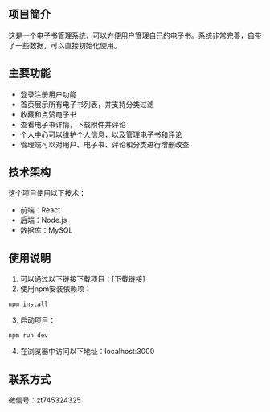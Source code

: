 ## 项目简介

这是一个电子书管理系统，可以方便用户管理自己的电子书。系统非常完善，自带了一些数据，可以直接初始化使用。

## 主要功能

* 登录注册用户功能
* 首页展示所有电子书列表，并支持分类过滤
* 收藏和点赞电子书
* 查看电子书详情，下载附件并评论
* 个人中心可以维护个人信息，以及管理电子书和评论
* 管理端可以对用户、电子书、评论和分类进行增删改查


## 技术架构

这个项目使用以下技术：

* 前端：React
* 后端：Node.js
* 数据库：MySQL


## 使用说明

1. 可以通过以下链接下载项目：[下载链接]
2. 使用npm安装依赖项：
```
npm install
```
3. 启动项目：
```
npm run dev
```
4. 在浏览器中访问以下地址：localhost:3000


## 联系方式

微信号：zt745324325